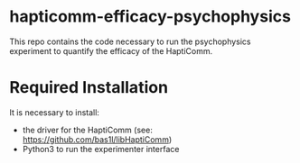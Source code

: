 # hapticomm-efficacy-psychophysics
This repo contains the code necessary to run the psychophysics experiment to quantify the efficacy of the HaptiComm.

# Required Installation
It is necessary to install:
* the driver for the HaptiComm (see: https://github.com/bas1l/libHaptiComm)
* Python3 to run the experimenter interface
